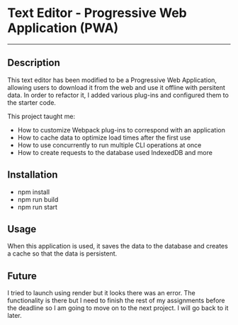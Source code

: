 # Text Editor -  Progressive Web Application (PWA) 
---------------------------------------------------
## Description
This text editor has been modified to be a Progressive Web Application, allowing users to download it from the web and use it offline with persitent data. In order to refactor it, I added various plug-ins and configured them to the starter code.

This project taught me:

* How to customize Webpack plug-ins to correspond with an application
* How to cache data to optimize load times after the first use
* How to use concurrently to run multiple CLI operations at once
* How to create requests to the database used IndexedDB
and more

## Installation
* npm install
* npm run build
* npm run start

## Usage
When this application is used, it saves the data to the database and creates a cache so that the data is persistent.

## Future 
I tried to launch using render but it looks there was an error. The functionality is there but I need to finish the rest of my assignments before the deadline so I am going to move on to the next project. I will go back to it later. 